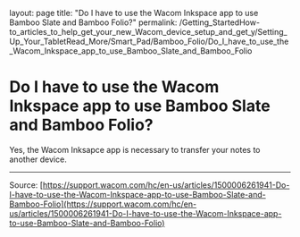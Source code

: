layout: page
title: "Do I have to use the Wacom Inkspace app to use Bamboo Slate and Bamboo Folio?"
permalink: /Getting_StartedHow-to_articles_to_help_get_your_new_Wacom_device_setup_and_get_y/Setting_Up_Your_TabletRead_More/Smart_Pad/Bamboo_Folio/Do_I_have_to_use_the_Wacom_Inkspace_app_to_use_Bamboo_Slate_and_Bamboo_Folio

# Do I have to use the Wacom Inkspace app to use Bamboo Slate and Bamboo Folio?

Yes, the Wacom Inksapce app is necessary to transfer your notes to another device.

---
Source: [https://support.wacom.com/hc/en-us/articles/1500006261941-Do-I-have-to-use-the-Wacom-Inkspace-app-to-use-Bamboo-Slate-and-Bamboo-Folio](https://support.wacom.com/hc/en-us/articles/1500006261941-Do-I-have-to-use-the-Wacom-Inkspace-app-to-use-Bamboo-Slate-and-Bamboo-Folio)
